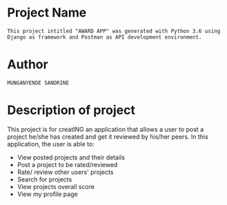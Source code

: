# Project Name
`
This project intitled "AWARD APP" was generated with Python 3.6 using Django as framework and Postman as API development environment.
`
# Author

`
MUNGANYENDE SANDRINE
`
# Description of project

This project is for creatING an application that allows a user to post a project he/she has created and get it reviewed by his/her peers.
In this application, the user is able to:

* View posted projects and their details
* Post a project to be rated/reviewed
* Rate/ review other users' projects
* Search for projects 
* View projects overall score
* View my profile page


